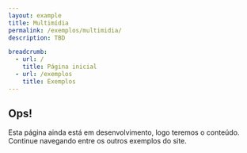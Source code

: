```yaml
---
layout: example
title: Multimídia
permalink: /exemplos/multimidia/
description: TBD

breadcrumb:
  - url: /
    title: Página inicial
  - url: /exemplos
    title: Exemplos
---
```


<div class="tip">
  <h2 class="tip-title">Ops!</h2>
  <p>Esta página ainda está em desenvolvimento, logo teremos o conteúdo. Continue navegando entre os outros exemplos do site.</p>
</div>